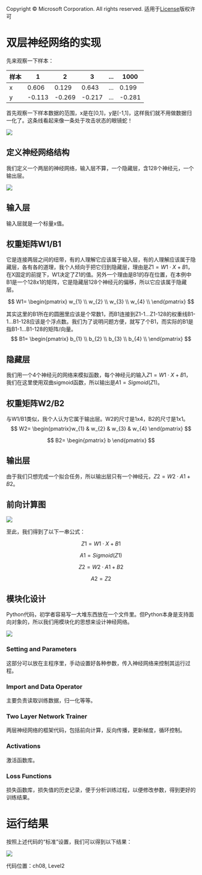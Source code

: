 Copyright © Microsoft Corporation. All rights reserved.
  适用于[License](https://github.com/Microsoft/ai-edu/blob/master/LICENSE.md)版权许可

# 双层神经网络的实现

先来观察一下样本：

|样本|1|2|3|...|1000|
|---|---|---|---|---|---|
|x|0.606|0.129|0.643|...|0.199|
|y|-0.113|-0.269|-0.217|...|-0.281|

首先观察一下样本数据的范围，x是在[0,1]，y是[-1,1]，这样我们就不用做数据归一化了。这条线看起来像一条处于攻击状态的眼镜蛇！

<img src=".\Images\8\Sample.png">

## 定义神经网络结构

我们定义一个两层的神经网络，输入层不算，一个隐藏层，含128个神经元，一个输出层。

<img src=".\Images\8\nn.png">

## 输入层

输入层就是一个标量x值。

## 权重矩阵W1/B1

它是连接两层之间的纽带，有的人理解它应该属于输入层，有的人理解应该属于隐藏层，各有各的道理，我个人倾向于把它归到隐藏层，理由是$Z1=W1 \cdot X+B1$，在X固定的前提下，W1决定了Z1的值。另外一个理由是B1的存在位置，在本例中B1是一个128x1的矩阵，它是隐藏层128个神经元的偏移，所以它应该属于隐藏层。

$$
W1=
\begin{pmatrix}
w_{1} \\
w_{2} \\
w_{3} \\
w_{4} \\
\end{pmatrix}
$$

其实这里的B1所在的圆圈里应该是个常数1，而B1连接到Z1-1...Z1-128的权重线B1-1...B1-128应该是个浮点数。我们为了说明问题方便，就写了个B1，而实际的B1是指B1-1...B1-128的矩阵/向量。
$$
B1=
\begin{pmatrix}
b_{1} \\
b_{2} \\
b_{3} \\
b_{4} \\
\end{pmatrix}
$$


## 隐藏层

我们用一个4个神经元的网络来模拟函数，每个神经元的输入$Z1 = W1 \cdot X + B1$，我们在这里使用双曲sigmoid函数，所以输出是$A1 = Sigmoid(Z1)$。

## 权重矩阵W2/B2

与W1/B1类似，我个人认为它属于输出层。W2的尺寸是1x4，B2的尺寸是1x1。
$$
W2=
\begin{pmatrix}w_{1} & w_{2} & w_{3} & w_{4} \end{pmatrix}
$$

$$
B2=
\begin{pmatrix}
b
\end{pmatrix}
$$

## 输出层

由于我们只想完成一个拟合任务，所以输出层只有一个神经元，$Z2=W2 \cdot A1+B2$。


## 前向计算图

<img src=".\Images\8\fc.png">

至此，我们得到了以下一串公式：

$$Z1=W1 \cdot X+B1$$

$$A1=Sigmoid(Z1)$$

$$Z2=W2 \cdot A1+B2$$

$$A2=Z2 \tag{这一步可以省略}$$


## 模块化设计

Python代码，初学者容易写一大堆东西放在一个文件里。但Python本身是支持面向对象的，所以我们用模块化的思想来设计神经网络。

<img src=".\Images\8\NNModule.png">

### Setting and Parameters

这部分可以放在主程序里，手动设置好各种参数，传入神经网络来控制其运行过程。

### Import and Data Operator

主要负责读取训练数据，归一化等等。

### Two Layer Network Trainer

两层神经网络的框架代码，包括前向计算，反向传播，更新梯度，循环控制。

### Activations

激活函数库。

### Loss Functions

损失函数库，损失值的历史记录，便于分析训练过程，以便修改参数，得到更好的训练结果。

# 运行结果

按照上述代码的“标准”设置，我们可以得到以下结果：

<img src=".\Images\8\r128-1000.png"> 

代码位置：ch08, Level2
